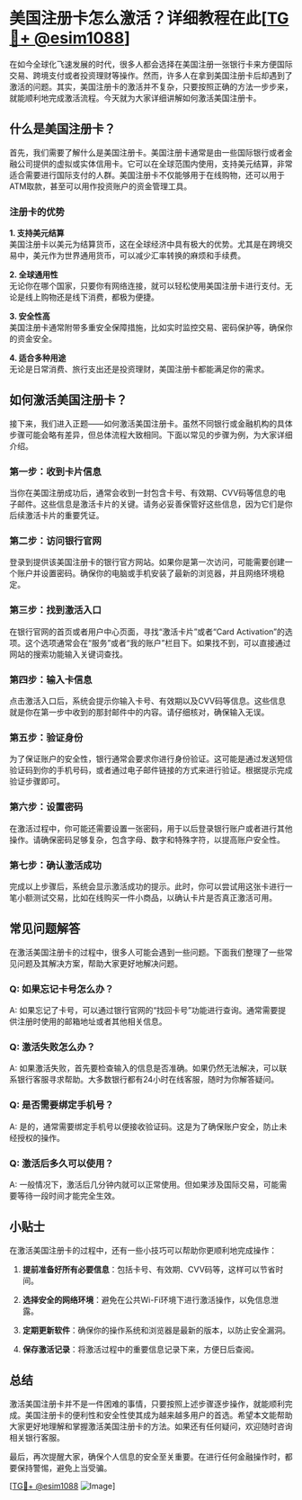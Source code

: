 # 美国注册卡怎么激活？详细教程在此[[TG💪+ @esim1088](https://t.me/s/esim1088)]

在如今全球化飞速发展的时代，很多人都会选择在美国注册一张银行卡来方便国际交易、跨境支付或者投资理财等操作。然而，许多人在拿到美国注册卡后却遇到了激活的问题。其实，美国注册卡的激活并不复杂，只要按照正确的方法一步步来，就能顺利地完成激活流程。今天就为大家详细讲解如何激活美国注册卡。

## 什么是美国注册卡？

首先，我们需要了解什么是美国注册卡。美国注册卡通常是由一些国际银行或者金融公司提供的虚拟或实体信用卡。它可以在全球范围内使用，支持美元结算，非常适合需要进行国际支付的人群。美国注册卡不仅能够用于在线购物，还可以用于ATM取款，甚至可以用作投资账户的资金管理工具。

### 注册卡的优势

**1. 支持美元结算**  
美国注册卡以美元为结算货币，这在全球经济中具有极大的优势。尤其是在跨境交易中，美元作为世界通用货币，可以减少汇率转换的麻烦和手续费。

**2. 全球通用性**  
无论你在哪个国家，只要你有网络连接，就可以轻松使用美国注册卡进行支付。无论是线上购物还是线下消费，都极为便捷。

**3. 安全性高**  
美国注册卡通常附带多重安全保障措施，比如实时监控交易、密码保护等，确保你的资金安全。

**4. 适合多种用途**  
无论是日常消费、旅行支出还是投资理财，美国注册卡都能满足你的需求。

## 如何激活美国注册卡？

接下来，我们进入正题——如何激活美国注册卡。虽然不同银行或金融机构的具体步骤可能会略有差异，但总体流程大致相同。下面以常见的步骤为例，为大家详细介绍。

### 第一步：收到卡片信息

当你在美国注册成功后，通常会收到一封包含卡号、有效期、CVV码等信息的电子邮件。这些信息是激活卡片的关键。请务必妥善保管好这些信息，因为它们是你后续激活卡片的重要凭证。

### 第二步：访问银行官网

登录到提供该美国注册卡的银行官方网站。如果你是第一次访问，可能需要创建一个账户并设置密码。确保你的电脑或手机安装了最新的浏览器，并且网络环境稳定。

### 第三步：找到激活入口

在银行官网的首页或者用户中心页面，寻找“激活卡片”或者“Card Activation”的选项。这个选项通常会在“服务”或者“我的账户”栏目下。如果找不到，可以直接通过网站的搜索功能输入关键词查找。

### 第四步：输入卡信息

点击激活入口后，系统会提示你输入卡号、有效期以及CVV码等信息。这些信息就是你在第一步中收到的那封邮件中的内容。请仔细核对，确保输入无误。

### 第五步：验证身份

为了保证账户的安全性，银行通常会要求你进行身份验证。这可能是通过发送短信验证码到你的手机号码，或者通过电子邮件链接的方式来进行验证。根据提示完成验证步骤即可。

### 第六步：设置密码

在激活过程中，你可能还需要设置一张密码，用于以后登录银行账户或者进行其他操作。请确保密码足够复杂，包含字母、数字和特殊字符，以提高账户安全性。

### 第七步：确认激活成功

完成以上步骤后，系统会显示激活成功的提示。此时，你可以尝试用这张卡进行一笔小额测试交易，比如在线购买一件小商品，以确认卡片是否真正激活可用。

## 常见问题解答

在激活美国注册卡的过程中，很多人可能会遇到一些问题。下面我们整理了一些常见问题及其解决方案，帮助大家更好地解决问题。

### Q: 如果忘记卡号怎么办？

A: 如果忘记了卡号，可以通过银行官网的“找回卡号”功能进行查询。通常需要提供注册时使用的邮箱地址或者其他相关信息。

### Q: 激活失败怎么办？

A: 如果激活失败，首先要检查输入的信息是否准确。如果仍然无法解决，可以联系银行客服寻求帮助。大多数银行都有24小时在线客服，随时为你解答疑问。

### Q: 是否需要绑定手机号？

A: 是的，通常需要绑定手机号以便接收验证码。这是为了确保账户安全，防止未经授权的操作。

### Q: 激活后多久可以使用？

A: 一般情况下，激活后几分钟内就可以正常使用。但如果涉及国际交易，可能需要等待一段时间才能完全生效。

## 小贴士

在激活美国注册卡的过程中，还有一些小技巧可以帮助你更顺利地完成操作：

1. **提前准备好所有必要信息**：包括卡号、有效期、CVV码等，这样可以节省时间。
   
2. **选择安全的网络环境**：避免在公共Wi-Fi环境下进行激活操作，以免信息泄露。

3. **定期更新软件**：确保你的操作系统和浏览器是最新的版本，以防止安全漏洞。

4. **保存激活记录**：将激活过程中的重要信息记录下来，方便日后查阅。

## 总结

激活美国注册卡并不是一件困难的事情，只要按照上述步骤逐步操作，就能顺利完成。美国注册卡的便利性和安全性使其成为越来越多用户的首选。希望本文能帮助大家更好地理解和掌握激活美国注册卡的方法。如果还有任何疑问，欢迎随时咨询相关银行客服。

最后，再次提醒大家，确保个人信息的安全至关重要。在进行任何金融操作时，都要保持警惕，避免上当受骗。

[[TG💪+ @esim1088](https://t.me/s/esim1088) ![Image](https://i.postimg.cc/4NQfJmqS/Snipaste-2025-05-13-00-14-12.png)]